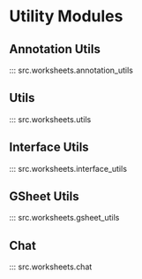 # Utility Modules

## Annotation Utils
::: src.worksheets.annotation_utils

## Utils
::: src.worksheets.utils

## Interface Utils
::: src.worksheets.interface_utils

## GSheet Utils
::: src.worksheets.gsheet_utils

## Chat
::: src.worksheets.chat 
